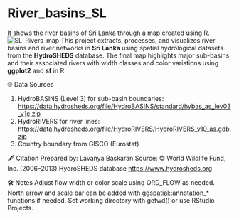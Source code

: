 # River_basins_SL
It shows the river basins of Sri Lanka through a map created using R. 
![SL_Rivers_map](images/srilanka_river_basins.png)
This project extracts, processes, and visualizes river basins and river networks in **Sri Lanka** using spatial hydrological datasets from the **HydroSHEDS** database.
The final map highlights major sub-basins and their associated rivers with width classes and color variations using **ggplot2** and **sf** in R.

🌐 Data Sources
1. HydroBASINS (Level 3) for sub-basin boundaries:
   https://data.hydrosheds.org/file/HydroBASINS/standard/hybas_as_lev03_v1c.zip
2. HydroRIVERS for river lines:
   https://data.hydrosheds.org/file/HydroRIVERS/HydroRIVERS_v10_as.gdb.zip
3. Country boundary from GISCO (Eurostat)

🖋️ Citation
Prepared by: Lavanya Baskaran
Source: © World Wildlife Fund, Inc. (2006–2013) HydroSHEDS database
https://www.hydrosheds.org

🛠️ Notes
Adjust flow width or color scale using ORD_FLOW as needed.
North arrow and scale bar can be added with ggspatial::annotation_* functions if needed.
Set working directory with getwd() or use RStudio Projects.
